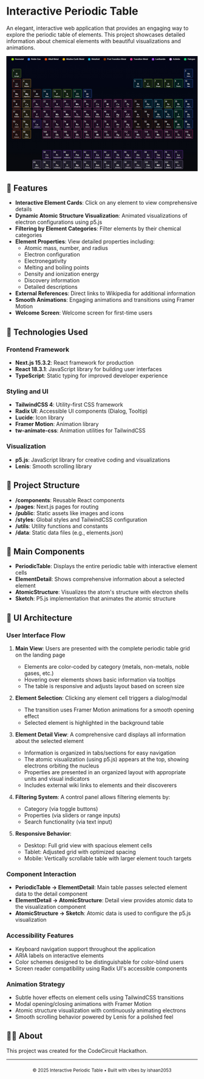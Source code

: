 # Interactive Periodic Table

An elegant, interactive web application that provides an engaging way to explore the periodic table of elements. This project showcases detailed information about chemical elements with beautiful visualizations and animations.

![Periodic Table Preview](/public/Preview.jpeg)

## 🚀 Features

- **Interactive Element Cards**: Click on any element to view comprehensive details
- **Dynamic Atomic Structure Visualization**: Animated visualizations of electron configurations using p5.js
- **Filtering by Element Categories**: Filter elements by their chemical categories
- **Element Properties**: View detailed properties including:
  - Atomic mass, number, and radius
  - Electron configuration
  - Electronegativity
  - Melting and boiling points
  - Density and ionization energy
  - Discovery information
  - Detailed descriptions
- **External References**: Direct links to Wikipedia for additional information
- **Smooth Animations**: Engaging animations and transitions using Framer Motion
- **Welcome Screen**: Welcome screen for first-time users

## 🧪 Technologies Used

### Frontend Framework
- **Next.js 15.3.2**: React framework for production
- **React 18.3.1**: JavaScript library for building user interfaces
- **TypeScript**: Static typing for improved developer experience

### Styling and UI
- **TailwindCSS 4**: Utility-first CSS framework
- **Radix UI**: Accessible UI components (Dialog, Tooltip)
- **Lucide**: Icon library
- **Framer Motion**: Animation library
- **tw-animate-css**: Animation utilities for TailwindCSS

### Visualization
- **p5.js**: JavaScript library for creative coding and visualizations
- **Lenis**: Smooth scrolling library

## 📁 Project Structure

- **/components**: Reusable React components
- **/pages**: Next.js pages for routing
- **/public**: Static assets like images and icons
- **/styles**: Global styles and TailwindCSS configuration
- **/utils**: Utility functions and constants
- **/data**: Static data files (e.g., elements.json)

## 🧩 Main Components

- **PeriodicTable**: Displays the entire periodic table with interactive element cells
- **ElementDetail**: Shows comprehensive information about a selected element
- **AtomicStructure**: Visualizes the atom's structure with electron shells
- **Sketch**: P5.js implementation that animates the atomic structure

## 🎨 UI Architecture

### User Interface Flow

1. **Main View**: Users are presented with the complete periodic table grid on the landing page
   - Elements are color-coded by category (metals, non-metals, noble gases, etc.)
   - Hovering over elements shows basic information via tooltips
   - The table is responsive and adjusts layout based on screen size

2. **Element Selection**: Clicking any element cell triggers a dialog/modal
   - The transition uses Framer Motion animations for a smooth opening effect
   - Selected element is highlighted in the background table

3. **Element Detail View**: A comprehensive card displays all information about the selected element
   - Information is organized in tabs/sections for easy navigation
   - The atomic visualization (using p5.js) appears at the top, showing electrons orbiting the nucleus
   - Properties are presented in an organized layout with appropriate units and visual indicators
   - Includes external wiki links to elements and their discoverers 

4. **Filtering System**: A control panel allows filtering elements by:
   - Category (via toggle buttons)
   - Properties (via sliders or range inputs)
   - Search functionality (via text input)

5. **Responsive Behavior**:
   - Desktop: Full grid view with spacious element cells
   - Tablet: Adjusted grid with optimized spacing
   - Mobile: Vertically scrollable table with larger element touch targets

### Component Interaction

- **PeriodicTable → ElementDetail**: Main table passes selected element data to the detail component
- **ElementDetail → AtomicStructure**: Detail view provides atomic data to the visualization component
- **AtomicStructure → Sketch**: Atomic data is used to configure the p5.js visualization

### Accessibility Features

- Keyboard navigation support throughout the application
- ARIA labels on interactive elements
- Color schemes designed to be distinguishable for color-blind users
- Screen reader compatibility using Radix UI's accessible components

### Animation Strategy

- Subtle hover effects on element cells using TailwindCSS transitions
- Modal opening/closing animations with Framer Motion
- Atomic structure visualization with continuously animating electrons
- Smooth scrolling behavior powered by Lenis for a polished feel

## 👨‍💻 About

This project was created for the CodeCircuit Hackathon.

---

<p align="center">
  <sub>© 2025 Interactive Periodic Table • Built with vibes by ishaan2053</sub>
</p>

